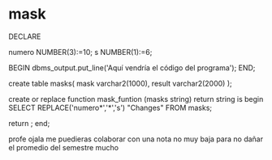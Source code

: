 # mask

DECLARE

numero NUMBER(3):=10;
s NUMBER(1):=6;

BEGIN
  dbms_output.put_line('Aquí vendría el código del programa');
END;

create table masks(
  mask varchar2(1000),
  result varchar2(2000)
 );

create or replace function mask_funtion (masks string)
  return string
 is
 begin 
 SELECT REPLACE('numero*','*','s') "Changes"
     FROM masks;

   return ;
 end;
 
 
 profe ojala me puedieras colaborar con una nota no muy baja para no dañar el promedio del semestre mucho 
 
